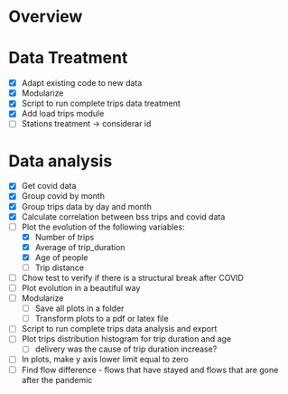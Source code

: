 # Overview

# Data Treatment
- [x] Adapt existing code to new data
- [x] Modularize
- [x] Script to run complete trips data treatment
- [x] Add load trips module
- [ ] Stations treatment -> considerar id

# Data analysis

- [x] Get covid data
- [x] Group covid by month
- [x] Group trips data by day and month
- [x] Calculate correlation between bss trips and covid data
- [ ] Plot the evolution of the following variables: 
     - [x] Number of trips
     - [x] Average of trip_duration
     - [x] Age of people
     - [ ] Trip distance
- [ ] Chow test to verify if there is a structural break after COVID
- [ ] Plot evolution in a beautiful way
- [ ] Modularize
     - [ ] Save all plots in a folder
     - [ ] Transform plots to a pdf or latex file
- [ ] Script to run complete trips data analysis and export
- [ ] Plot trips distribution histogram for trip duration and age
     -  [ ] delivery was the cause of trip duration increase? 
- [ ] In plots, make y axis lower limit equal to zero
- [ ] Find flow difference
          - flows that have stayed and flows that are gone after the pandemic
